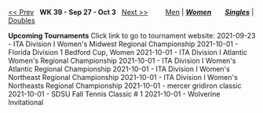 [<< Prev](women_singles_2138.md) &nbsp; **WK 39 - Sep 27 - Oct 3** &nbsp; [Next >>](women_singles_2140.md) &nbsp;&nbsp;&nbsp;&nbsp;&nbsp;&nbsp;&nbsp; [Men](./men_singles_2139.md) &#124; [***Women***](./women_singles_2139.md) &nbsp;&nbsp;&nbsp;&nbsp;&nbsp; [***Singles***](./women_singles_2139.md) &#124; [Doubles](./women_doubles_2139.md)

**Upcoming Tournaments**
Click link to go to tournament website:
  2021-09-23 - ITA Division I Women's Midwest Regional Championship
  2021-10-01 - Florida Division 1 Bedford Cup, Women
  2021-10-01 - ITA Division I Atlantic Women's Regional Championship
  2021-10-01 - ITA Division I Women's Atlantic Regional Championship
  2021-10-01 - ITA Division I Women's Northeast Regional Championship
  2021-10-01 - ITA Division I Women's Northeasts Regional Championship
  2021-10-01 - mercer gridiron classic
  2021-10-01 - SDSU Fall Tennis Classic # 1
  2021-10-01 - Wolverine Invitational